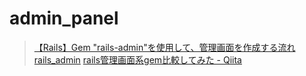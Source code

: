 # admin_panel
> [【Rails】Gem "rails-admin"を使用して、管理画面を作成する流れ](https://atsushi101011.hatenablog.com/entry/2022/02/09/204015)
> [rails_admin](https://github.com/railsadminteam/rails_admin)
> [rails管理画面系gem比較してみた - Qiita](https://qiita.com/baban/items/f751fb05c4d2367878aa)